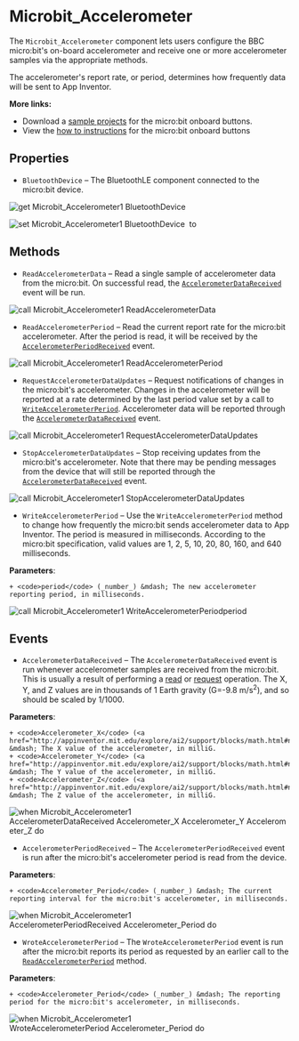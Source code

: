 # Microbit\_Accelerometer

The <code>Microbit_Accelerometer</code> component lets users configure the BBC micro:bit's on-board accelerometer and receive one or more accelerometer samples via the appropriate methods.<br>

The accelerometer's report rate, or period, determines how frequently data will be sent to App Inventor.

<strong>More links:</strong><ul><li>Download a <a href='http://iot.appinventor.mit.edu/assets/samples/MicrobitAccelerometer.aia' target='_blank'>sample projects</a> for the micro:bit onboard buttons.</li>
                                <li>View the <a href='http://iot.appinventor.mit.edu/assets/howtos/MIT_App_Inventor_Microbit_Accelerometer.pdf' target='_blank'>how to instructions</a> for the micro:bit onboard buttons</li></ul>


## Properties

+ <a name="BluetoothDevice"></a>`BluetoothDevice` – The BluetoothLE component connected to the micro:bit device.


![get Microbit_Accelerometer1 BluetoothDevice ](blocks/Microbit_Accelerometer.BluetoothDevice_getter.svg)


![set Microbit_Accelerometer1 BluetoothDevice  to](blocks/Microbit_Accelerometer.BluetoothDevice_setter.svg)

## Methods

+ <a name="ReadAccelerometerData"></a>`ReadAccelerometerData` – Read a single sample of accelerometer data from the micro:bit. On successful read, the
 <a href="#AccelerometerDataReceived"><code>AccelerometerDataReceived</code></a>
 event will be run.

![call Microbit_Accelerometer1 ReadAccelerometerData](blocks/Microbit_Accelerometer.ReadAccelerometerData.svg)

+ <a name="ReadAccelerometerPeriod"></a>`ReadAccelerometerPeriod` – Read the current report rate for the micro:bit accelerometer. After the period is read, it will
 be received by the
 <a href="#AccelerometerPeriodReceived"><code>AccelerometerPeriodReceived</code></a> event.

![call Microbit_Accelerometer1 ReadAccelerometerPeriod](blocks/Microbit_Accelerometer.ReadAccelerometerPeriod.svg)

+ <a name="RequestAccelerometerDataUpdates"></a>`RequestAccelerometerDataUpdates` – Request notifications of changes in the micro:bit's accelerometer. Changes in the accelerometer
 will be reported at a rate determined by the last period value set by a call to
 <a href="#WriteAccelerometerPeriod"><code>WriteAccelerometerPeriod</code></a>. Accelerometer
 data will be reported through the
 <a href="#AccelerometerDataReceived"><code>AccelerometerDataReceived</code></a> event.

![call Microbit_Accelerometer1 RequestAccelerometerDataUpdates](blocks/Microbit_Accelerometer.RequestAccelerometerDataUpdates.svg)

+ <a name="StopAccelerometerDataUpdates"></a>`StopAccelerometerDataUpdates` – Stop receiving updates from the micro:bit's accelerometer. Note that there may be pending
 messages from the device that will still be reported through the
 <a href="#AccelerometerDataReceived"><code>AccelerometerDataReceived</code></a> event.

![call Microbit_Accelerometer1 StopAccelerometerDataUpdates](blocks/Microbit_Accelerometer.StopAccelerometerDataUpdates.svg)

+ <a name="WriteAccelerometerPeriod"></a>`WriteAccelerometerPeriod` – Use the <code>WriteAccelerometerPeriod</code> method to change how frequently the micro:bit
 sends accelerometer data to App Inventor. The period is measured in milliseconds. According to
 the micro:bit specification, valid values are 1, 2, 5, 10, 20, 80, 160, and 640 milliseconds.

 __Parameters__:

    + <code>period</code> (_number_) &mdash; The new accelerometer reporting period, in milliseconds.

![call Microbit_Accelerometer1 WriteAccelerometerPeriodperiod](blocks/Microbit_Accelerometer.WriteAccelerometerPeriod.svg)

## Events

+ <a name="AccelerometerDataReceived"></a>`AccelerometerDataReceived` – The <code>AccelerometerDataReceived</code> event is run whenever accelerometer samples are
 received from the micro:bit. This is usually a result of performing a
 <a href="#ReadAccelerometerData">read</a> or
 <a href="#RequestAccelerometerDataUpdates">request</a> operation.
 The X, Y, and Z values are in thousands of 1 Earth gravity (G=-9.8 m/s<sup>2</sup>), and so
 should be scaled by 1/1000.

 __Parameters__:

    + <code>Accelerometer_X</code> (<a href="http://appinventor.mit.edu/explore/ai2/support/blocks/math.html#number">_number_</a>) &mdash; The X value of the accelerometer, in milliG.
    + <code>Accelerometer_Y</code> (<a href="http://appinventor.mit.edu/explore/ai2/support/blocks/math.html#number">_number_</a>) &mdash; The Y value of the accelerometer, in milliG.
    + <code>Accelerometer_Z</code> (<a href="http://appinventor.mit.edu/explore/ai2/support/blocks/math.html#number">_number_</a>) &mdash; The Z value of the accelerometer, in milliG.

![when Microbit_Accelerometer1 AccelerometerDataReceived Accelerometer_X Accelerometer_Y Accelerometer_Z do](blocks/Microbit_Accelerometer.AccelerometerDataReceived.svg)

+ <a name="AccelerometerPeriodReceived"></a>`AccelerometerPeriodReceived` – The <code>AccelerometerPeriodReceived</code> event is run after the micro:bit's accelerometer
 period is read from the device.

 __Parameters__:

    + <code>Accelerometer_Period</code> (_number_) &mdash; The current reporting interval for the micro:bit's accelerometer, in milliseconds.

![when Microbit_Accelerometer1 AccelerometerPeriodReceived Accelerometer_Period do](blocks/Microbit_Accelerometer.AccelerometerPeriodReceived.svg)

+ <a name="WroteAccelerometerPeriod"></a>`WroteAccelerometerPeriod` – The <code>WroteAccelerometerPeriod</code> event is run after the micro:bit reports its period
 as requested by an earlier call to the
 <a href="#ReadAccelerometerPeriod"><code>ReadAccelerometerPeriod</code></a> method.

 __Parameters__:

    + <code>Accelerometer_Period</code> (_number_) &mdash; The reporting period for the micro:bit's accelerometer, in milliseconds.

![when Microbit_Accelerometer1 WroteAccelerometerPeriod Accelerometer_Period do](blocks/Microbit_Accelerometer.WroteAccelerometerPeriod.svg)


